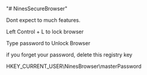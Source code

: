 "# NinesSecureBrowser" 

Dont expect to much features.

Left Control + L to lock browser

Type password to Unlock Browser

if you forget your password, delete this registry key

HKEY_CURRENT_USER\NinesBrowser\masterPassword
